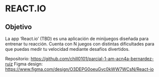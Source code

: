 # REACT.IO

## Objetivo
La app ‘React.io’ (TBD) es una aplicación de minijuegos diseñada para entrenar tu reacción. Cuenta con N juegos con distintas dificultades para que puedas medir tu velocidad mediante desafíos divertidos.

Repositorio: https://github.com/chill0101/parcial-1-am-acn4a-bernardez-ruiz
Figma design: https://www.figma.com/design/O3DEPG0oeuGvc0kWW7WCsN/React-io


